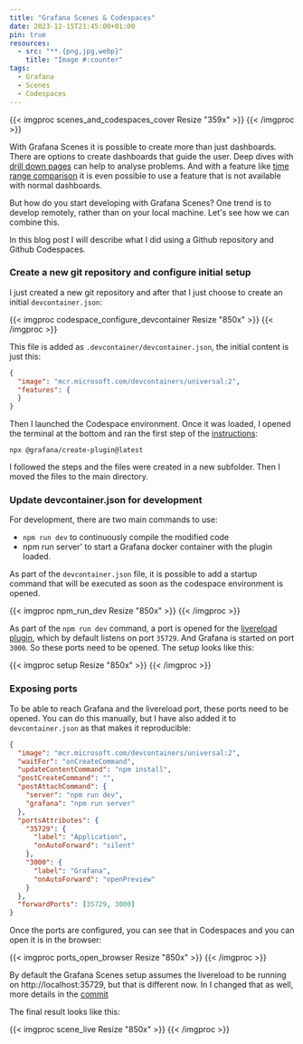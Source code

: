 ```yaml
---
title: "Grafana Scenes & Codespaces"
date: 2023-12-15T21:45:00+01:00
pin: true
resources:
  - src: "**.{png,jpg,webp}"
    title: "Image #:counter"
tags:
  - Grafana
  - Scenes
  - Codespaces
---
```


{{< imgproc scenes_and_codespaces_cover Resize "359x" >}}
{{< /imgproc >}}

With Grafana Scenes it is possible to create more than just dashboards. There are options to create dashboards that guide the user.
Deep dives with [drill down pages](https://grafana.com/developers/scenes/scene-app-drilldown) can help to analyse problems.
And with a feature like [time range comparison](https://grafana.com/developers/scenes/advanced-time-range-comparison) it is even possible to use a feature that is not available with normal dashboards.

But how do you start developing with Grafana Scenes? One trend is to develop remotely, rather than on your local machine.
Let's see how we can combine this.

In this blog post I will describe what I did using a Github repository and Github Codespaces.

### Create a new git repository and configure initial setup

I just created a new git repository and after that I just choose to create an initial `devcontainer.json`:

{{< imgproc codespace_configure_devcontainer Resize "850x" >}}
{{< /imgproc >}}

This file is added as `.devcontainer/devcontainer.json`, the initial content is just this:

```json 
{
  "image": "mcr.microsoft.com/devcontainers/universal:2",
  "features": {
  }
}
```

Then I launched the Codespace environment.
Once it was loaded, I opened the terminal at the bottom and ran the first step of the [instructions](https://grafana.com/developers/scenes):
```shell
npx @grafana/create-plugin@latest
```

I followed the steps and the files were created in a new subfolder. Then I moved the files to the main directory.

### Update devcontainer.json for development

For development, there are two main commands to use:
- `npm run dev` to continuously compile the modified code
- npm run server' to start a Grafana docker container with the plugin loaded.

As part of the `devcontainer.json` file, it is possible to add a startup command that will be executed as soon as the codespace environment is opened.

{{< imgproc npm_run_dev Resize "850x" >}}
{{< /imgproc >}}

As part of the `npm run dev` command, a port is opened for the [livereload plugin](https://www.npmjs.com/package/webpack-livereload-plugin), which by default listens on port `35729`.
And Grafana is started on port `3000`. So these ports need to be opened.
The setup looks like this:

{{< imgproc setup Resize "850x" >}}
{{< /imgproc >}}

### Exposing ports

To be able to reach Grafana and the livereload port, these ports need to be opened.
You can do this manually, but I have also added it to `devcontainer.json` as that makes it reproducible:

```json 
{
  "image": "mcr.microsoft.com/devcontainers/universal:2",
  "waitFor": "onCreateCommand",
  "updateContentCommand": "npm install",
  "postCreateCommand": "",
  "postAttachCommand": {
    "server": "npm run dev",
    "grafana": "npm run server"
  },
  "portsAttributes": {
    "35729": {
      "label": "Application",
      "onAutoForward": "silent"
    },
    "3000": {
      "label": "Grafana",
      "onAutoForward": "openPreview"
    }
  },
  "forwardPorts": [35729, 3000]
}
```
Once the ports are configured, you can see that in Codespaces and you can open it is in the browser:

{{< imgproc ports_open_browser Resize "850x" >}}
{{< /imgproc >}}

By default the Grafana Scenes setup assumes the livereload to be running on http://localhost:35729, but that is different now.
In I changed that as well, more details in the [commit](https://github.com/cbos/grafana-scenes-playground/commit/cf5866d6e4f1399503f9ea080b239fc7e968867a)

The final result looks like this:

{{< imgproc scene_live Resize "850x" >}}
{{< /imgproc >}}